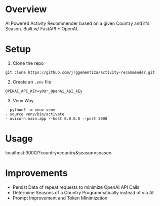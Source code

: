 # Overview
AI Powered Activity Recommender based on a given Country and it's Season. Built w/ FastAPI + OpenAI.

# Setup
1. Clone the repo
```
git clone https://github.com/jrggementiza/activity-recommender.git
```
2. Create an `.env` file
```
OPENAI_API_KEY=yOur_OpenAi_ApI_kEy
```

3. Venv Way
```
- python3 -m venv venv
- source venv/bin/activate
- uvicorn main:app --host 0.0.0.0 --port 3000
```

# Usage
localhost:3000/?country=country&season=season

# Improvements
- Persist Data of repeat requests to minimize OpenAI API Calls
- Determine Seasons of a Country Programmatically instead of via AI
- Prompt Improvement and Token Minimization